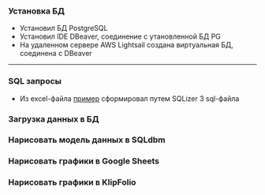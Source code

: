 ### Установка БД
 - Установил БД PostgreSQL
 - Установил IDE DBeaver, соединение с утановленной БД PG
 - На удаленном сервере AWS Lightsail создана виртуальная БД, соединена с DBeaver
----------------------------------------------------------------------------------
### SQL запросы
 - Из excel-файла [пример](https://github.com/allo163/DE-101/blob/main/Module02/Sample%20-%20Superstore.xls) сформировал путем SQLizer 3 sql-файла
### Загрузка данных в БД
### Нарисовать модель данных в SQLdbm
### Нарисовать графики в Google Sheets
### Нарисовать графики в KlipFolio
